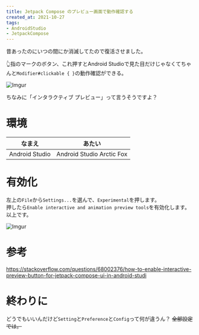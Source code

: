 ```yaml
---
title: Jetpack Compose のプレビュー画面で動作確認する
created_at: 2021-10-27
tags:
- AndroidStudio
- JetpackCompose
---
```


昔あったのにいつの間にか消滅してたので復活させました。

👆指のマークのボタン、これ押すとAndroid Studioで見た目だけじゃなくてちゃんと`Modifier#clickable { }`の動作確認ができる。

![Imgur](https://imgur.com/8zMF08P.png)

ちなみに「インタラクティブ プレビュー」って言うそうですよ？

# 環境

| なまえ         | あたい                    |
|----------------|---------------------------|
| Android Studio | Android Studio Arctic Fox |

# 有効化
左上の`File`から`Settings...`を選んで、`Experimental`を押します。  
押したら`Enable interactive and animation preview tools`を有効化します。以上です。

![Imgur](https://imgur.com/a6q0PPY.png)

# 参考
https://stackoverflow.com/questions/68002376/how-to-enable-interactive-preview-button-for-jetpack-compose-ui-in-android-studi

# 終わりに
どうでもいいんだけど`Setting`と`Preference`と`Config`って何が違うん？ ~~全部設定では。~~